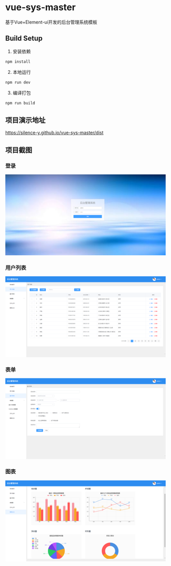 # vue-sys-master
基于Vue+Element-ui开发的后台管理系统模板

## Build Setup
1. 安装依赖
``` bash
npm install
```
2. 本地运行
``` bash
npm run dev
```
3. 编译打包
``` bash
npm run build
```
## 项目演示地址
https://silence-y.github.io/vue-sys-master/dist
## 项目截图
### 登录
![登录](https://github.com/Silence-Y/vue-sys-master/blob/master/screenshots/img_login.png)
### 用户列表
![用户列表](https://github.com/Silence-Y/vue-sys-master/blob/master/screenshots/img_user.png)
### 表单
![表单](https://github.com/Silence-Y/vue-sys-master/blob/master/screenshots/img_form.png)
### 图表
![sChart.js图表](https://github.com/Silence-Y/vue-sys-master/blob/master/screenshots/img_scharts.png)

